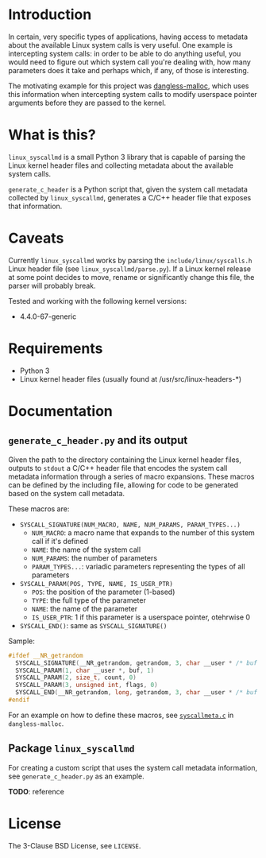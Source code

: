 # Introduction

In certain, very specific types of applications, having access to metadata about the available Linux system calls is very useful. One example is intercepting system calls: in order to be able to do anything useful, you would need to figure out which system call you're dealing with, how many parameters does it take and perhaps which, if any, of those is interesting.

The motivating example for this project was [dangless-malloc](https://github.com/shdnx/dangless-malloc), which uses this information when intercepting system calls to modify userspace pointer arguments before they are passed to the kernel.

# What is this?

`linux_syscallmd` is a small Python 3 library that is capable of parsing the Linux kernel header files and collecting metadata about the available system calls.

`generate_c_header` is a Python script that, given the system call metadata collected by `linux_syscallmd`, generates a C/C++ header file that exposes that information.

# Caveats

Currently `linux_syscallmd` works by parsing the `include/linux/syscalls.h` Linux header file (see `linux_syscallmd/parse.py`). If a Linux kernel release at some point decides to move, rename or significantly change this file, the parser will probably break.

Tested and working with the following kernel versions:

 * 4.4.0-67-generic

# Requirements

 * Python 3
 * Linux kernel header files (usually found at /usr/src/linux-headers-\*)

# Documentation

## `generate_c_header.py` and its output

Given the path to the directory containing the Linux kernel header files, outputs to `stdout` a C/C++ header file that encodes the system call metadata information through a series of macro expansions. These macros can be defined by the including file, allowing for code to be generated based on the system call metadata.

These macros are:

 * `SYSCALL_SIGNATURE(NUM_MACRO, NAME, NUM_PARAMS, PARAM_TYPES...)`
   * `NUM_MACRO`: a macro name that expands to the number of this system call if it's defined
   * `NAME`: the name of the system call
   * `NUM_PARAMS`: the number of parameters
   * `PARAM_TYPES...`: variadic parameters representing the types of all parameters
 * `SYSCALL_PARAM(POS, TYPE, NAME, IS_USER_PTR)`
   * `POS`: the position of the parameter (1-based)
   * `TYPE`: the full type of the parameter
   * `NAME`: the name of the parameter
   * `IS_USER_PTR`: 1 if this parameter is a userspace pointer, otehrwise 0
 * `SYSCALL_END()`: same as `SYSCALL_SIGNATURE()`

Sample:

```c
#ifdef __NR_getrandom
  SYSCALL_SIGNATURE(__NR_getrandom, getrandom, 3, char __user * /* buf */, size_t /* count */, unsigned int /* flags */)
  SYSCALL_PARAM(1, char __user *, buf, 1)
  SYSCALL_PARAM(2, size_t, count, 0)
  SYSCALL_PARAM(3, unsigned int, flags, 0)
  SYSCALL_END(__NR_getrandom, long, getrandom, 3, char __user * /* buf */, size_t /* count */, unsigned int /* flags */)
#endif
```

For an example on how to define these macros, see [`syscallmeta.c`](https://github.com/shdnx/dangless-malloc/blob/master/sources/src/syscallmeta.c) in `dangless-malloc`.

## Package `linux_syscallmd`

For creating a custom script that uses the system call metadata information, see `generate_c_header.py` as an example.

**TODO**: reference

# License

The 3-Clause BSD License, see `LICENSE`.
